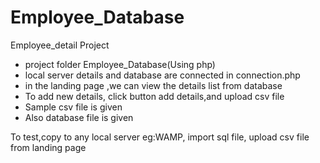 # Employee_Database
Employee_detail Project

* project folder Employee_Database(Using php)
* local server details and database are connected in connection.php
* in the landing page ,we can view the details list from database
* To add new details, click button add details,and upload csv file
* Sample csv file is given
* Also database file is given


To test,copy to any local server eg:WAMP,
import sql file,
upload csv file from landing page
  
  
